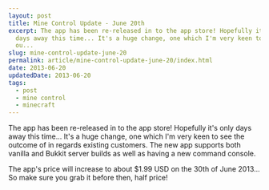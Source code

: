 ```yaml
---
layout: post
title: Mine Control Update - June 20th
excerpt: The app has been re-released in to the app store! Hopefully it's only
  days away this time... It's a huge change, one which I'm very keen to see the
  ou...
slug: mine-control-update-june-20
permalink: article/mine-control-update-june-20/index.html
date: 2013-06-20
updatedDate: 2013-06-20
tags:
  - post
  - mine control
  - minecraft
---
```


The app has been re-released in to the app store! Hopefully it's only days away this time... It's a huge change, one which I'm very keen to see the outcome of in regards existing customers. The new app supports both vanilla and Bukkit server builds as well as having a new command console.

The app's price will increase to about $1.99 USD on the 30th of June 2013... So make sure you grab it before then, half price!